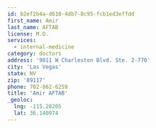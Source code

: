 ```yaml
---
id: b2ef2b4a-d610-4db7-8c95-fcb1ed3effdd
first_name: Amir
last_name: AFTAB
license: M.D.
services:
  - internal-medicine
category: doctors
address: '9811 W Charleston Blvd. Ste. 2-770'
city: 'Las Vegas'
state: NV
zip: '89117'
phone: 702-862-6259
title: 'Amir AFTAB'
_geoloc:
  lng: -115.28205
  lat: 36.140974
---
```

